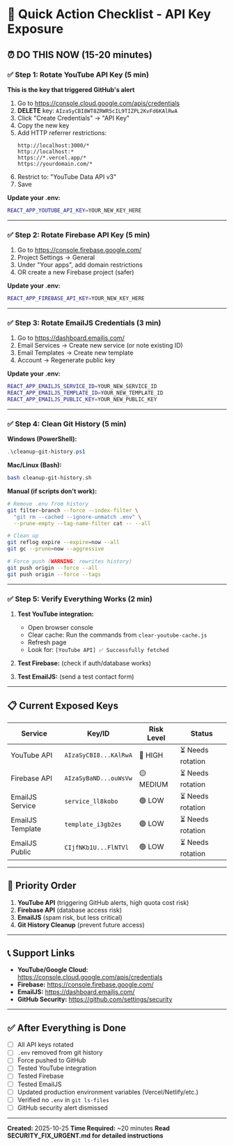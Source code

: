 # 🚨 Quick Action Checklist - API Key Exposure

## ⏰ DO THIS NOW (15-20 minutes)

### ✅ Step 1: Rotate YouTube API Key (5 min)
**This is the key that triggered GitHub's alert**

1. Go to https://console.cloud.google.com/apis/credentials
2. **DELETE** key: `AIzaSyCBI8WT8ZRWR5cIL9TIZPL2KvFd6KAlRwA`
3. Click "Create Credentials" → "API Key"
4. Copy the new key
5. Add HTTP referrer restrictions:
   ```
   http://localhost:3000/*
   http://localhost:*
   https://*.vercel.app/*
   https://yourdomain.com/*
   ```
6. Restrict to: "YouTube Data API v3"
7. Save

**Update your .env:**
```bash
REACT_APP_YOUTUBE_API_KEY=YOUR_NEW_KEY_HERE
```

---

### ✅ Step 2: Rotate Firebase API Key (5 min)

1. Go to https://console.firebase.google.com/
2. Project Settings → General
3. Under "Your apps", add domain restrictions
4. OR create a new Firebase project (safer)

**Update your .env:**
```bash
REACT_APP_FIREBASE_API_KEY=YOUR_NEW_KEY_HERE
```

---

### ✅ Step 3: Rotate EmailJS Credentials (3 min)

1. Go to https://dashboard.emailjs.com/
2. Email Services → Create new service (or note existing ID)
3. Email Templates → Create new template
4. Account → Regenerate public key

**Update your .env:**
```bash
REACT_APP_EMAILJS_SERVICE_ID=YOUR_NEW_SERVICE_ID
REACT_APP_EMAILJS_TEMPLATE_ID=YOUR_NEW_TEMPLATE_ID
REACT_APP_EMAILJS_PUBLIC_KEY=YOUR_NEW_PUBLIC_KEY
```

---

### ✅ Step 4: Clean Git History (5 min)

**Windows (PowerShell):**
```powershell
.\cleanup-git-history.ps1
```

**Mac/Linux (Bash):**
```bash
bash cleanup-git-history.sh
```

**Manual (if scripts don't work):**
```bash
# Remove .env from history
git filter-branch --force --index-filter \
  "git rm --cached --ignore-unmatch .env" \
  --prune-empty --tag-name-filter cat -- --all

# Clean up
git reflog expire --expire=now --all
git gc --prune=now --aggressive

# Force push (WARNING: rewrites history)
git push origin --force --all
git push origin --force --tags
```

---

### ✅ Step 5: Verify Everything Works (2 min)

1. **Test YouTube integration:**
   - Open browser console
   - Clear cache: Run the commands from `clear-youtube-cache.js`
   - Refresh page
   - Look for: `[YouTube API] ✅ Successfully fetched`

2. **Test Firebase:** (check if auth/database works)

3. **Test EmailJS:** (send a test contact form)

---

## 📋 Current Exposed Keys

| Service | Key/ID | Risk Level | Status |
|---------|--------|------------|--------|
| YouTube API | `AIzaSyCBI8...KAlRwA` | 🔴 HIGH | ⏳ Needs rotation |
| Firebase API | `AIzaSyBaND...ouWsVw` | 🟡 MEDIUM | ⏳ Needs rotation |
| EmailJS Service | `service_ll8kobo` | 🟢 LOW | ⏳ Needs rotation |
| EmailJS Template | `template_i3gb2es` | 🟢 LOW | ⏳ Needs rotation |
| EmailJS Public | `CIjfNKb1U...FlNTVl` | 🟢 LOW | ⏳ Needs rotation |

---

## 🎯 Priority Order

1. **YouTube API** (triggering GitHub alerts, high quota cost risk)
2. **Firebase API** (database access risk)
3. **EmailJS** (spam risk, but less critical)
4. **Git History Cleanup** (prevent future access)

---

## 📞 Support Links

- **YouTube/Google Cloud:** https://console.cloud.google.com/apis/credentials
- **Firebase:** https://console.firebase.google.com/
- **EmailJS:** https://dashboard.emailjs.com/
- **GitHub Security:** https://github.com/settings/security

---

## ✅ After Everything is Done

- [ ] All API keys rotated
- [ ] `.env` removed from git history
- [ ] Force pushed to GitHub
- [ ] Tested YouTube integration
- [ ] Tested Firebase
- [ ] Tested EmailJS
- [ ] Updated production environment variables (Vercel/Netlify/etc.)
- [ ] Verified no `.env` in `git ls-files`
- [ ] GitHub security alert dismissed

---

**Created:** 2025-10-25
**Time Required:** ~20 minutes
**Read SECURITY_FIX_URGENT.md for detailed instructions**
